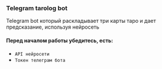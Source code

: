### Telegram tarolog bot

<p>Telegram bot который раскладывает три карты таро и дает предсказание, используя нейросеть</p>  

#### Перед началом работы убедитесь, есть:
- `API нейросети`
- `Токен телеграм бота`





